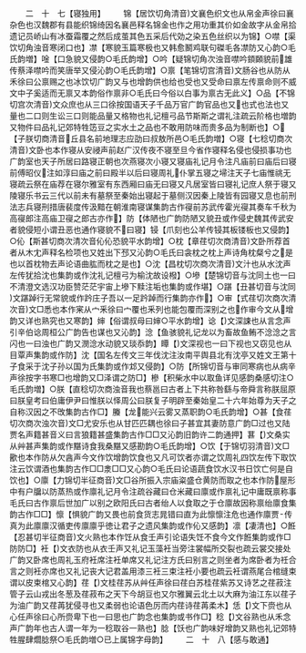 <!-- { "loadSidebar": true } -->
　　二　十　七【寝独用】
　　锦【居饮切角清音文襄色织文也从帛金声徐曰襄杂色也汉魏郡有县能织锦绮因名襄邑释名锦金也作之用功重其价如金故字从金帛拾遗记员峤山有冰蚕霜覆之然后成茧其色五采后代効之染五色丝织以为锦】○噤【渠饮切角浊音寒闭口也】凚【寒貌玉篇寒极也又韩愈鬭鸡联句磔毛各凚防又心韵○毛氏韵増】唫【口急貌又侵韵○毛氏韵增】○吟【疑锦切角次浊音噤吟顉頥貌前雄传蔡泽噤吟而笑唐举又侵沁韵○毛氏韵增】○禀【笔锦切宫清音文肠谷也从防从禾徐曰公禀赐之也冰饮切广韵又与也增韵供也给也受也又受命曰禀左传禀命则不威文中子奚适而无禀又本韵俗作禀非○毛氏曰今俗以白事为禀古无此义】○品【不锦切宫次清音文众庶也从三口徐按国语天子千品万官广韵官品也又也式也法也又量也二口则生讼三口则能品量又格物也礼记檀弓品节斯斯之谓礼注疏云阶格也増韵又物件曰品礼记郊特牲笾豆之实水土之品也不敢用防味而贵多品为制断也】○【子朕切商清音丘县名前地理志应劭曰叔敖所邑○毛氏韵増】○寝【七稔切商次清音文卧也本作寝从安祲声前赵广汉传夜不寝至旦今省作寝释名侵也侵损事功也广韵室也天子所居曰路寝正朝也次燕寝次小寝又寝庙礼记月令注凡庙前曰庙后曰寝前傅昭仪注如淳曰庙之前曰殿半以后曰寝周礼仆掌五寝之埽注天子七庙惟祧无寝疏云祭在庙荐在寝尔雅室有东西厢曰庙无曰寝又凡居室皆曰寝礼记庶人祭于寝又陵寝乐书云三代以前未有墓祭至秦始出寝起于墓侧汉因秦上陵皆有园寝又息也前刑法志兵寝刑措唐裴度传汲黯在朝淮南寝谋集韵古作寑前苏武传霍光寑其奏车千秋为高寑郎注高庙卫寑之郎古亦作】防【体陋也广韵防陋又貌丑或作侵史魏其传武安者貌侵短小谓丑恶也通作寝貌不曰寝】锓【爪刻也公羊传锓其板镂板也又侵韵】○伈【斯甚切商次清次音伈伈恐貌平水韵增】○枕【章荏切次商清音文卧所荐首者从木冘声释名检项也又姓出下邳又沁韵○毛氏曰衾枕之枕上声诗角枕粲兮之是也以首枕物去声论语曲肱而枕之是也】○沈【昌枕切次商次清音文汁也从水沈声左传犹拾沈也集韵或作沈礼记檀弓为榆沈故设橃】○墋【楚锦切音与沈同土也一曰不清澄文选汉功臣赞茫茫宇宙上墋下黩注垢也集韵或作堪】○踸【丑甚切音与沈同文踸踔行无常貌或作趻庄子吾以一足趻踔而行集韵亦作】○审【式荏切次商次清次音文□悉也本作宷从宀釆徐曰宀覆也釆列也能包覆而深别之也作审今文从增韵又详也熟究也又寒韵】婶【俗谓叔母曰婶○平水韵增】谂【文深誎也从言念声引辛伯谂周桓公广韵告也谋也又沁韵】淰【鱼骇貌礼记龙以为畜故鱼鲔不淰淰之言闪也一曰浊也广韵又潣淰水动貌又琰忝韵】瞫【文深视也一曰下视也又窃见也从目覃声集韵或作防】沈【国名左传文三年伐沈注汝南平舆县北有沈亭又姓文王第十子食采于沈子孙以国为氏集韵或作邥又侵韵】○防【所锦切音与审同寒病也从病辛声徐按字书寒□也增韵又□泽谓之防□】槮【积柴水中以取鱼详见感韵桑感切注○毛氏韵増】○朕【直稔切次商浊音我也蔡邕曰古者上下共称咎繇与帝舜言称朕屈原曰朕皇考曰伯庸伊尹曰惟朕以怿周公曰朕复子明辟至秦始皇二十六年始尊为天子之自称汉因之不攺集韵古作□】螣【龙能兴云雾又蒸职韵○毛氏韵增】○甚【食荏切次商次浊次音文□尤安乐也从甘匹匹耦也徐曰子甚宜其妻防意广韵□过也又陆贾名声籍甚音义曰言狼籍甚盛集韵古作□□又沁韵旧韵许二韵通押】葚【文桑实从艸甚声集韵或作黮诗食我桑黮又感勘韵○毛氏韵增】○饮【于锦切羽清音文□歠也本作防从欠酓声今文作饮增韵饮食也又凡可饮者亦谓之饮周礼四饮左传下取饮注云饮谓酒也集韵古作□□淾□□又心韵○毛氏曰论语蔬食饮水汉书日饮亡何是自饮也】○廪【力锦切半征商音文□谷所振入宗庙粢盛仓黄防而取之也本作防屋形中有户牖以防蒸热或作廪礼记月令注疏谷藏曰仓米藏曰廪或作禀礼记中庸既禀称事毛氏曰古作禀后世加广以别之欧阳氏曰古者绐人以食取之于仓廪故因称禀绐廪食集韵古作□□】懔【惧貌广韵又畏也前食货志晁错曰直为此懔懔注危也通作廪贾传真为此廪廪汉循吏传廪廪乎徳让君子之遗风集韵或作伈又感韵】凛【凄清也】○餁【忍甚切半征商音文火熟也本作饪从食壬声引论语失饪不食今文作餁集韵或作□防防□】衽【文衣防也从衣壬声又礼记玉藻衽当旁注裳幅所交裂也疏云裳交接处广韵又卧席也周礼玉府衽席注衽单席又礼记注方氏曰别言之则坐者为席卧者为祍合言之则衽亦席也又礼记丧大记君盖用漆三衽三束注衽小要也疏云衽谓燕尾合棺缝束谓以皮束棺又心韵】荏【文桂荏苏从艸任声徐曰荏白苏桂荏紫苏又诗艺之荏菽注管子云山戎出冬葱及荏菽布之天下今胡豆也又尔雅翼云北土以大麻为油江东以荏子为油广韵又荏苒犹侵寻也又柔弱也论语色厉而内荏诗荏苒柔木】恁【文下赍也从心任声徐曰心所赍卑下也一曰思也广韵念也集韵或书作□】稔【文谷熟也从禾念声广韵年也古人谓一年为一稔取谷一熟也】腍【饫也广韵味好增韵又熟也礼记郊特牲腥肆爓腍祭○毛氏韵増○已上属锦字母韵】
　　二　十　八【感与敢通】
